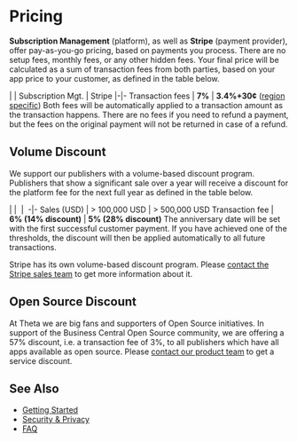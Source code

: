 # Pricing
**Subscription Management** (platform), as well as **Stripe** (payment provider), offer pay-as-you-go pricing, based on payments you process. There are no setup fees, monthly fees, or any other hidden fees. Your final price will be calculated as a sum of transaction fees from both parties, based on your app price to your customer, as defined in the table below. 

| | Subscription Mgt. | Stripe
|-|-
Transaction fees | **7%** | **3.4%+30¢** ([region specific](https://stripe.com/pricing))
Both fees will be automatically applied to a transaction amount as the transaction happens. There are no fees if you need to refund a payment, but the fees on the original payment will not be returned in case of a refund.
## Volume Discount
We support our publishers with a volume-based discount program. Publishers that show a significant sale over a year will receive a discount for the platform fee for the next full year as defined in the table below.

| | <img src="https://s28.postimg.cc/ju5bnc3x9/plane.png" alt="" class="pricing-img"> | <img src="https://s21.postimg.cc/tpm0cge4n/space-ship.png" alt="" class="pricing-img">
-|-
Sales (USD) | > 100,000 USD | > 500,000 USD
Transaction fee | **6% (14% discount)** | **5% (28% discount)**
The anniversary date will be set with the first successful customer payment. If you have achieved one of the thresholds, the discount will then be applied automatically to all future transactions.

Stripe has its own volume-based discount program. Please [contact the Stripe sales team](https://stripe.com/en-nz/contact/sales) to get more information about it.

<div style="display: none;"> 
## Non-profit Discount
[Like Stripe](https://support.stripe.com/questions/fee-discount-for-nonprofit-organizations), we would like to support non-profit organizations. Please [contact our product team](mailto:d365support@theta.co.nz?subject=SM%20for%20nonprofit%20discount%20request) with evidence of your non-profit status to get a 100% service discount.
</div>

## Open Source Discount
At Theta we are big fans and supporters of Open Source initiatives. In support of the Business Central Open Source community, we are offering a 57% discount, i.e. a transaction fee of 3%, to all publishers which have all apps available as open source. Please [contact our product team](mailto:app.billing@theta.co.nz?subject=SM%20for%20open%20source%20discount%20request) to get a service discount.

## See Also
- [Getting Started](GettingStarted.md)
- [Security & Privacy](Overview/Security&Privacy.md)
- [FAQ](FAQ.md)
